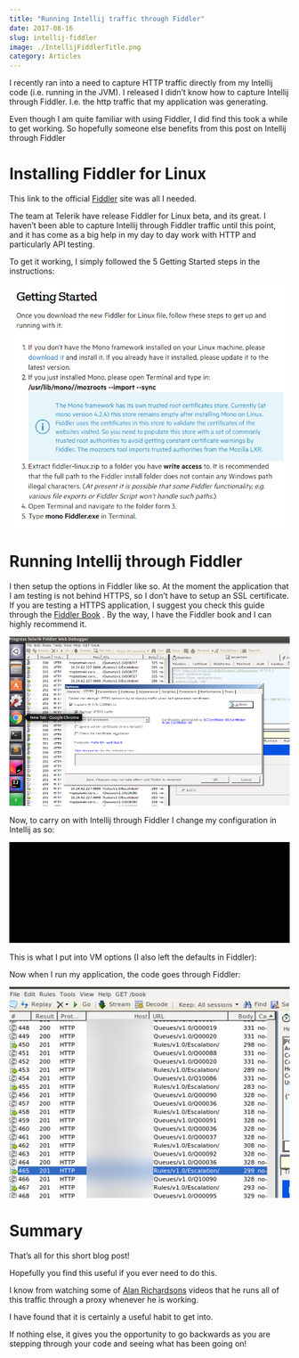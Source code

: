 ```yaml
---
title: "Running Intellij traffic through Fiddler"
date: 2017-08-16
slug: intellij-fiddler
image: ./IntellijFiddlerTitle.png
category: Articles
---
```


I recently ran into a need to capture HTTP traffic directly from my Intellij code (i.e. running in the JVM). I released I didn’t know how to capture Intellij through Fiddler. I.e. the http traffic that my application was generating.

Even though I am quite familiar with using Fiddler, I did find this took a while to get working. So hopefully someone else benefits from this post on Intellij through Fiddler

# Installing Fiddler for Linux

This link to the official [Fiddler](http://www.telerik.com/blogs/fiddler-for-linux-beta-is-here) site was all I needed.

The team at Telerik have release Fiddler for Linux beta, and its great. I haven’t been able to capture Intellij through Fiddler traffic until this point, and it has come as a big help in my day to day work with HTTP and particularly API testing.

To get it working, I simply followed the 5 Getting Started steps in the instructions:

![Getting started with Fiddler instructions](./GettingStartedFiddlerMac.png)

# Running Intellij through Fiddler

I then setup the options in Fiddler like so. At the moment the application that I am testing is not behind HTTPS, so I don’t have to setup an SSL certificate. If you are testing a HTTPS application, I suggest you check this guide through the [Fiddler Book](https://www.fiddlerbook.com/fiddler/help/httpsdecryption.asp) . By the way, I have the Fiddler book and I can highly recommend it.

![Fiddler options](./FiddlerOptions.png)

Now, to carry on with Intellij through Fiddler I change my configuration in Intellij as so:

![Configure Fiddler in Intellij](./FiddlerIntellij.gif)

This is what I put into VM options (I also left the defaults in Fiddler):

Now when I run my application, the code goes through Fiddler:

![Traffic going through Fiddler](./RunningTest.png)

# Summary

That’s all for this short blog post!

Hopefully you find this useful if you ever need to do this.

I know from watching some of [Alan Richardsons](http://eviltester.com/) videos that he runs all of this traffic through a proxy whenever he is working.

I have found that it is certainly a useful habit to get into.

If nothing else, it gives you the opportunity to go backwards as you are stepping through your code and seeing what has been going on!
